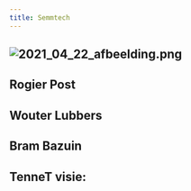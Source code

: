 ```yaml
---
title: Semmtech
---
```


## ![2021_04_22_afbeelding.png](https://cdn.logseq.com/%2F8f1ae382-5f18-4f77-89b5-10a6cfda69c5cb208d05-d357-48e1-aa8b-a89d24a2ffa72021_04_22_afbeelding.png?Expires=4772698828&Signature=SfqHN9hJx3MOTUUiMA52WH-Bh~Gjj-5TdgVcaGnuBwwrbp3OQWngDJbyxDcH4zkWtnBvEtHOZRaxC8bEySlm-4FBhvno-3afEK8UaFVZlfvg7-b3bGfAg1rBuwmlNnhXjeF4kJVhdMEirNMFnroHMSrAtIAANEhSQK7d3wGHtVVXl97Gwviw3U-T04FWGg2vbvDPJp-XmsyXL6EfUd7WyGJoOAcGAxLBMy1EMkrXS0fWvFkHLPfGN94EKmhqSRP1-6MLlVc~JUlxpck5gL3daliiPKV3l3t91enl7j3lcL4RD2v2OrvO0tjU5PGcv-zFye~A5BLdjv1YfqHvGvJy9A__&Key-Pair-Id=APKAJE5CCD6X7MP6PTEA)
## Rogier Post
## Wouter Lubbers
## Bram Bazuin
## TenneT visie:
